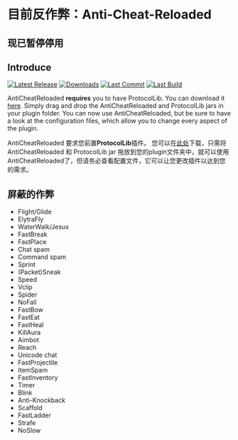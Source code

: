# 目前反作弊：Anti-Cheat-Reloaded
## 现已暂停停用
## Introduce

 [![Latest Release](https://img.shields.io/github/v/release/Rammelkast/AntiCheatReloaded)](https://github.com/Rammelkast/AntiCheatReloaded/releases) [![Downloads](https://img.shields.io/github/downloads/Rammelkast/AntiCheatReloaded/total)](https://github.com/Rammelkast/AntiCheatReloaded/releases) [![Last Commit](https://img.shields.io/github/last-commit/Rammelkast/AntiCheatReloaded)](https://github.com/Rammelkast/AntiCheatReloaded/commits/master) [![Last Build](https://img.shields.io/jenkins/build?jobUrl=https%3A%2F%2Fci.rammelkast.com%2Fjob%2FAntiCheatReloaded)](https://ci.rammelkast.com/job/AntiCheatReloaded/lastBuild/)

AntiCheatReloaded **requires** you to have ProtocolLib. You can download it [here](https://www.spigotmc.org/resources/protocollib.1997/).
Simply drag and drop the AntiCheatReloaded and ProtocolLib jars in your plugin folder. You can now use AntiCheatReloaded, but be sure to have a look at the configuration files, which allow you to change every aspect of the plugin.

AntiCheatReloaded 要求您前置**ProtocolLib**插件。 您可以在[此处](https://www.spigotmc.org/resources/protocollib.1997/)下载，只需将 AntiCheatReloaded 和 ProtocolLib jar 拖放到您的plugin文件夹中，就可以使用 AntiCheatReloaded了，但请务必查看配置文件，它可以让您更改插件以达到您的需求。

## 屏蔽的作弊
* Flight/Glide
* ElytraFly
* WaterWalk/Jesus
* FastBreak
* FastPlace
* Chat spam
* Command spam
* Sprint
* (Packet)Sneak
* Speed
* Vclip
* Spider
* NoFall
* FastBow
* FastEat
* FastHeal
* KillAura
* Aimbot
* Reach
* Unicode chat
* FastProjectile
* ItemSpam
* FastInventory
* Timer
* Blink
* Anti-Knockback
* Scaffold
* FastLadder
* Strafe
* NoSlow
